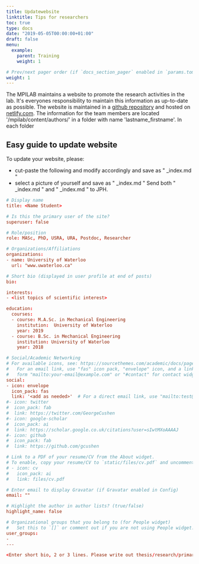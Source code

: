 ```yaml
---
title: Updatewebsite
linktitle: Tips for researchers
toc: true
type: docs
date: "2019-05-05T00:00:00+01:00"
draft: false
menu:
  example:
    parent: Training
    weight: 1

# Prev/next pager order (if `docs_section_pager` enabled in `params.toml`)
weight: 1
---
```

The MPILAB maintains a website to promote the research activities in the lab. It's everyones responsibility to maintain this information as up-to-date as possible. The website is maintained in a <a href="https://github.com/mpilab-uw/mpilab.git">github repository</a> and hosted on <a href="https://netlify.com">netlify.com</a>. The information for the team members are located '/mpilab/content/authors/' in a folder with name 'lastname_firstname'. In each folder


## Easy guide to update website
To update your website, please:
- cut-paste the following and modify accordingly and save as " _index.md "
- select a picture of yourself and save as " _index.md "
Send both " _index.md " and " _index.md " to JPH.

```toml
# Display name
title: <Name Student>

# Is this the primary user of the site?
superuser: false

# Role/position
role: MASc, PhD, USRA, URA, Postdoc, Researcher

# Organizations/Affiliations
organizations:
- name: University of Waterloo
  url: "www.uwaterloo.ca"

# Short bio (displayed in user profile at end of posts)
bio:

interests:
- <list topics of scientific interest>

education:
  courses:
  - course: M.A.Sc. in Mechanical Engineering
    institution:  University of Waterloo
    year: 2019
  - course: B.Sc. in Mechanical Engineering
    institution: University of Waterloo
    year: 2018

# Social/Academic Networking
# For available icons, see: https://sourcethemes.com/academic/docs/page-builder/#icons
#   For an email link, use "fas" icon pack, "envelope" icon, and a link in the
#   form "mailto:your-email@example.com" or "#contact" for contact widget.
social:
- icon: envelope
  icon_pack: fas
  link: '<add as needed>'  # For a direct email link, use "mailto:test@example.org".
#- icon: twitter
#  icon_pack: fab
#  link: https://twitter.com/GeorgeCushen
#- icon: google-scholar
#  icon_pack: ai
#  link: https://scholar.google.co.uk/citations?user=sIwtMXoAAAAJ
#- icon: github
#  icon_pack: fab
#  link: https://github.com/gcushen

# Link to a PDF of your resume/CV from the About widget.
# To enable, copy your resume/CV to `static/files/cv.pdf` and uncomment the lines below.
# - icon: cv
#   icon_pack: ai
#   link: files/cv.pdf

# Enter email to display Gravatar (if Gravatar enabled in Config)
email: ""

# Highlight the author in author lists? (true/false)
highlight_name: false

# Organizational groups that you belong to (for People widget)
#   Set this to `[]` or comment out if you are not using People widget.
user_groups:
-
---

<Enter short bio, 2 or 3 lines. Please write out thesis/research/primary domain of interest>
```
